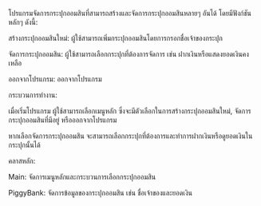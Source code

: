 โปรแกรมจัดการกระปุกออมสินที่สามารถสร้างและจัดการกระปุกออมสินหลายๆ อันได้ โดยมีฟังก์ชันหลักๆ ดังนี้:

สร้างกระปุกออมสินใหม่: ผู้ใช้สามารถเพิ่มกระปุกออมสินโดยการกรอกชื่อเจ้าของกระปุก

จัดการกระปุกออมสิน: ผู้ใช้สามารถเลือกกระปุกที่ต้องการจัดการ เช่น ฝากเงินหรือแสดงยอดเงินคงเหลือ

ออกจากโปรแกรม: ออกจากโปรแกรม

กระบวนการทำงาน:

เมื่อเริ่มโปรแกรม ผู้ใช้สามารถเลือกเมนูหลัก ซึ่งจะมีตัวเลือกในการสร้างกระปุกออมสินใหม่, จัดการกระปุกออมสินที่มีอยู่ หรือออกจากโปรแกรม

หากเลือกจัดการกระปุกออมสิน จะสามารถเลือกกระปุกที่ต้องการและทำการฝากเงินหรือดูยอดเงินในกระปุกนั้นได้

คลาสหลัก:

Main: จัดการเมนูหลักและกระบวนการเลือกกระปุกออมสิน

PiggyBank: จัดการข้อมูลของกระปุกออมสิน เช่น ชื่อเจ้าของและยอดเงิน
